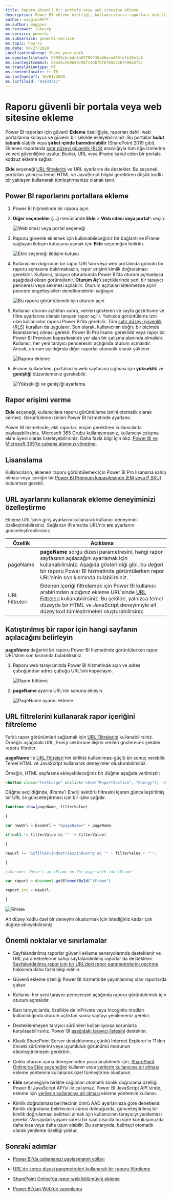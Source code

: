 ```yaml
---
title: Raporu güvenli bir portala veya web sitesine ekleme
description: Power BI ekleme özelliği, kullanıcıların raporları dahili web portallarına kolayca ve güvenli bir şekilde eklemesini sağlar.
author: maggiesMSFT
ms.author: maggies
ms.reviewer: lukaszp
ms.service: powerbi
ms.subservice: powerbi-service
ms.topic: how-to
ms.date: 04/27/2020
LocalizationGroup: Share your work
ms.openlocfilehash: 52593cbcbdc0a67709735a06eca493fefb18e1a0
ms.sourcegitcommit: be424c5b9659c96fc40bfbfbf04332b739063f9c
ms.translationtype: HT
ms.contentlocale: tr-TR
ms.lasthandoff: 10/01/2020
ms.locfileid: "91633711"
---
```

# <a name="embed-a-report-in-a-secure-portal-or-website"></a>Raporu güvenli bir portala veya web sitesine ekleme

Power BI raporları için güvenli **Ekleme** özelliğiyle, raporları dahili web portallarına kolayca ve güvenli bir şekilde ekleyebilirsiniz. Bu portallar **bulut tabanlı** olabilir veya **şirket içinde barındırılabilir** (SharePoint 2019 gibi). Eklenen raporlarda [satır düzeyi güvenlik (RLS)](../admin/service-admin-rls.md) aracılığıyla tüm öğe izinlerine ve veri güvenliğine uyulur. Bunlar, URL veya iFrame kabul eden bir portala kodsuz ekleme sağlar. 

**Ekle** seçeneği [URL filtrelerini](service-url-filters.md) ve URL ayarlarını da destekler. Bu seçenek, portalları yalnızca temel HTML ve JavaScript bilgisi gerektiren düşük kodlu bir yaklaşım kullanarak tümleştirmenize olanak tanır.

## <a name="how-to-embed-power-bi-reports-into-portals"></a>Power BI raporlarını portallara ekleme

1. Power BI hizmetinde bir raporu açın.

2. **Diğer seçenekler (...)** menüsünde **Ekle** >  **Web sitesi veya portal**’ı seçin.

    ![Web sitesi veya portal seçeneği](media/service-embed-secure/power-bi-more-options-website.png)

2. Raporu güvenle eklemek için kullanabileceğiniz bir bağlantı ve iFrame sağlayan iletişim kutusunu açmak için **Ekle** seçeneğini belirtin.

    ![Ekle seçeneği iletişim kutusu](media/service-embed-secure/secure-embed-code-dialog.png)

3. Kullanıcının doğrudan bir rapor URL’sini veya web portalında gömülü bir raporu açmasına bakılmaksızın, rapor erişimi kimlik doğrulaması gerektirir. Kullanıcı, tarayıcı oturumunda Power BI’da oturum açmadıysa aşağıdaki ekran görüntülenir. **Oturum Aç**’ı seçtiklerinde yeni bir tarayıcı penceresi veya sekmesi açılabilir. Oturum açmaları istenmezse açılır pencere engelleyicileri denetlemelerini sağlayın.

    ![Bu raporu görüntülemek için oturum açın](media/service-embed-secure/secure-embed-sign-in.png)

4. Kullanıcı oturum açtıktan sonra, verileri gösteren ve sayfa gezintisine ve filtre ayarlarına olanak tanıyan rapor açılır. Yalnızca görüntüleme izni olan kullanıcılar raporu Power BI’da görebilir. Tüm [satır düzeyi güvenlik (RLS)](../admin/service-admin-rls.md) kuralları da uygulanır. Son olarak, kullanıcının doğru bir biçimde lisanslanmış olması gerekir. Power BI Pro lisansı gereklidir veya rapor bir Power BI Premium kapasitesinde yer alan bir çalışma alanında olmalıdır. Kullanıcı, her yeni tarayıcı penceresini açtığında oturum açmalıdır. Ancak, oturum açıldığında diğer raporlar otomatik olarak yüklenir.

    ![Raporu ekleme](media/service-embed-secure/secure-embed-report.png)

5. iFrame kullanırken, portalınızın web sayfasına sığması için **yükseklik** ve **genişliği** düzenlemeniz gerekebilir.

    ![Yüksekliği ve genişliği ayarlama](media/service-embed-secure/secure-embed-size.png)

## <a name="granting-report-access"></a>Rapor erişimi verme

**Ekle** seçeneği, kullanıcılara raporu görüntüleme iznini otomatik olarak vermez. Görüntüleme izinleri Power BI hizmetinde ayarlanır.

Power BI hizmetinde, ekli raporları erişim gerektiren kullanıcılarla paylaşabilirsiniz. Microsoft 365 Grubu kullanıyorsanız, kullanıcıyı çalışma alanı üyesi olarak listeleyebilirsiniz. Daha fazla bilgi için bkz. [Power BI ve Microsoft 365'te çalışma alanınızı yönetme](service-manage-app-workspace-in-power-bi-and-office-365.md).

## <a name="licensing"></a>Lisanslama

Kullanıcıların, eklenen raporu görüntülemek için Power BI Pro lisansına sahip olması veya içeriğin bir [Power BI Premium kapasitesinde (EM veya P SKU)](../admin/service-admin-premium-purchase.md) bulunması gerekir.

## <a name="customize-your-embed-experience-using-url-settings"></a>URL ayarlarını kullanarak ekleme deneyiminizi özelleştirme

Ekleme URL’sinin giriş ayarlarını kullanarak kullanıcı deneyimini özelleştirebilirsiniz. Sağlanan iFrame’de URL’nin **src** ayarlarını güncelleştirebilirsiniz.

| Özellik  | Açıklama  |
|-----------|--------------|
| pageName  | **pageName** sorgu dizesi parametresini, hangi rapor sayfasının açılacağını ayarlamak için kullanabilirsiniz. Aşağıda gösterildiği gibi, bu değeri bir raporu Power BI hizmetinde görüntülerken rapor URL’sinin son kısmında bulabilirsiniz. |
| URL Filtreleri  | Eklenen içeriği filtrelemek için Power BI kullanıcı arabirimden aldığınız ekleme URL'sinde [URL Filtreleri](service-url-filters.md) kullanabilirsiniz. Bu şekilde, yalnızca temel düzeyde bir HTML ve JavaScript deneyimiyle alt düzey kod tümleştirmeleri oluşturabilirsiniz.  |

## <a name="set-which-page-opens-for-an-embedded-report"></a>Katıştırılmış bir rapor için hangi sayfanın açılacağını belirleyin 

**pageName** değerini bir raporu Power BI hizmetinde görüntülerken rapor URL’sinin son kısmında bulabilirsiniz.

1. Raporu web tarayıcınızda Power BI hizmetinde açın ve adres çubuğundan adres çubuğu URL’sini kopyalayın.

    ![Rapor bölümü](media/service-embed-secure/secure-embed-report-section.png)

2. **pageName** ayarını URL'nin sonuna ekleyin.

    ![PageName ayarını ekleme](media/service-embed-secure/secure-embed-append-page-name.png)

## <a name="filter-report-content-using-url-filters"></a>URL filtrelerini kullanarak rapor içeriğini filtreleme 

Farklı rapor görünümleri sağlamak için [URL Filtrelerini](service-url-filters.md) kullanabilirsiniz. Örneğin aşağıdaki URL, Enerji sektörüne ilişkin verileri gösterecek şekilde raporu filtreler.

**pageName** ile [URL Filtreleri](service-url-filters.md)'nin birlikte kullanılması güçlü bir sonuç verebilir. Temel HTML ve JavaScript kullanarak deneyimler oluşturabilirsiniz.

Örneğin, HTML sayfasına ekleyebileceğiniz bir düğme aşağıda verilmiştir:

```html
<button class="textLarge" onclick='show("ReportSection", "Energy");' style="display: inline-block;">Show Energy</button>
```

Düğme seçildiğinde, iFrame'i Enerji sektörü filtresini içeren güncelleştirilmiş bir URL ile güncelleştirmesi için bir işlev çağrılır.

```javascript
function show(pageName, filterValue)

{

var newUrl = baseUrl + "&pageName=" + pageName;

if(null != filterValue && "" != filterValue)

{

newUrl += "&$filter=Industries/Industry eq '" + filterValue + "'";

}

//Assumes there's an iFrame on the page with id="iFrame"

var report = document.getElementById("iFrame")

report.src = newUrl;

}
```

![Filtrele](media/service-embed-secure/secure-embed-filter.png)

Alt düzey kodlu özel bir deneyim oluşturmak için istediğiniz kadar çok düğme ekleyebilirsiniz. 

## <a name="considerations-and-limitations"></a>Önemli noktalar ve sınırlamalar

* Sayfalandırılmış raporlar güvenli ekleme senaryolarında desteklenir ve URL parametrelerine sahip sayfalandırılmış raporlar da desteklenir. [Sayfalandırılmış rapor için bir URL’deki rapor parametrelerini geçirme](../paginated-reports/report-builder-url-pass-parameters.md) hakkında daha fazla bilgi edinin.

* Güvenli ekleme özelliği Power BI hizmetinde yayımlanmış olan raporlarda çalışır.

* Kullanıcı her yeni tarayıcı penceresini açtığında raporu görüntülemek için oturum açmalıdır.

* Bazı tarayıcılarda, özellikle de InPrivate veya Incognito modları kullanıldığında oturum açtıktan sonra sayfayı yenilemeniz gerekir.

* Desteklenmeyen tarayıcı sürümleri kullanılıyorsa sorunlarla karşılaşabilirsiniz. Power BI [aşağıdaki tarayıcı listesini](../fundamentals/power-bi-browsers.md) destekler.

* Klasik SharePoint Server desteklenmez çünkü Internet Explorer’ın 11’den önceki sürümlerini veya uyumluluk görünümü modunun etkinleştirilmesini gerektirir.

* Çoklu oturum açma deneyiminden yararlanabilmek için, [SharePoint Online'da Ekle seçeneğini](service-embed-report-spo.md) kullanın veya [verilerin kullanıcıya ait olması](../developer/embedded/embed-sample-for-your-organization.md) ekleme yöntemini kullanarak özel tümleştirme oluşturun. 

* **Ekle** seçeneğiyle birlikte sağlanan otomatik kimlik doğrulama özelliği Power BI JavaScript API’si ile çalışmaz. Power BI JavaScript API'sinde, ekleme için [verilerin kullanıcıya ait olması](../developer/embedded/embed-sample-for-your-organization.md) ekleme yöntemini kullanın. 

* Kimlik doğrulaması belirtecinin ömrü AAD ayarlarınıza göre denetlenir. Kimlik doğrulama belirtecinin süresi dolduğunda, güncelleştirilmiş bir kimlik doğrulaması belirteci almak için kullanıcının tarayıcıyı yenilemesi gerekir. Varsayılan yaşam süresi bir saat olsa da bu süre kuruluşunuzda daha kısa veya daha uzun olabilir.  Bu senaryoda, belirteci otomatik olarak yenileme özelliği yoktur.

## <a name="next-steps"></a>Sonraki adımlar

* [Power BI'da çalışmanızı paylaşmanın yolları](service-how-to-collaborate-distribute-dashboards-reports.md)

* [URL'de sorgu dizesi parametreleri kullanarak bir raporu filtreleme](service-url-filters.md)

* [SharePoint Online'da rapor web bölümüyle ekleme](service-embed-report-spo.md)

* [Power BI'dan Web'de yayımlama](service-publish-to-web.md)
